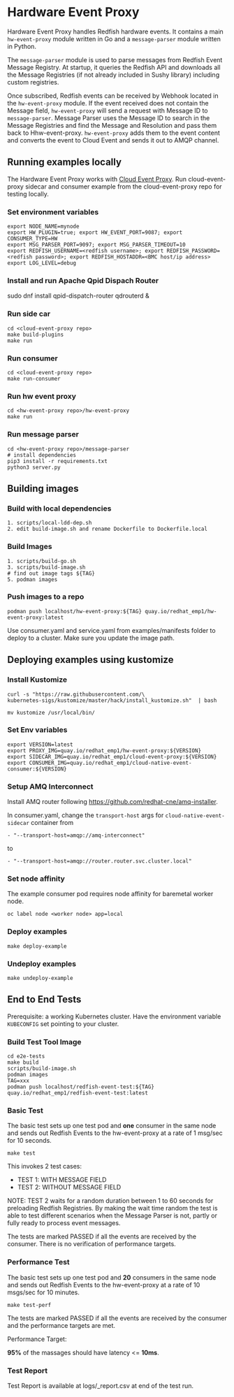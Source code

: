 # Hardware Event Proxy

Hardware Event Proxy handles Redfish hardware events. It contains a main `hw-event-proxy` module written in Go and a `message-parser` module written in Python.

The `message-parser` module is used to parse messages from Redfish Event Message Registry. At startup, it queries the Redfish API and downloads all the Message Registries (if not already included in Sushy library) including custom registries.

Once subscribed, Redfish events can be received by Webhook located in the `hw-event-proxy` module. If the event received does not contain the Message field, `hw-event-proxy` will send a request with Message ID to `message-parser`. Message Parser uses the Message ID to search in the Message Registries and find the Message and Resolution and pass them back to Hhw-event-proxy. `hw-event-proxy` adds them to the event content and converts the event to Cloud Event and sends it out to AMQP channel.  


## Running examples locally

The Hardware Event Proxy works with [Cloud Event Proxy](https://github.com/redhat-cne/cloud-event-proxy).
Run cloud-event-proxy sidecar and consumer example from the cloud-event-proxy repo for testing locally.

### Set environment variables
```
export NODE_NAME=mynode
export HW_PLUGIN=true; export HW_EVENT_PORT=9087; export CONSUMER_TYPE=HW
export MSG_PARSER_PORT=9097; export MSG_PARSER_TIMEOUT=10
export REDFISH_USERNAME=<redfish username>; export REDFISH_PASSWORD=<redfish password>; export REDFISH_HOSTADDR=<BMC host/ip address>
export LOG_LEVEL=debug
```

### Install and run Apache Qpid Dispach Router
sudo dnf install qpid-dispatch-router
qdrouterd &

### Run side car
```shell
cd <cloud-event-proxy repo>
make build-plugins
make run
```
### Run consumer
```shell
cd <cloud-event-proxy repo>
make run-consumer
```
### Run hw event proxy
```shell
cd <hw-event-proxy repo>/hw-event-proxy
make run
```
### Run message parser
```shell
cd <hw-event-proxy repo>/message-parser
# install dependencies
pip3 install -r requirements.txt
python3 server.py
```

## Building images

### Build with local dependencies

```shell
1. scripts/local-ldd-dep.sh
2. edit build-image.sh and rename Dockerfile to Dockerfile.local
```

### Build Images

```shell
1. scripts/build-go.sh
3. scripts/build-image.sh
# find out image tags ${TAG}
5. podman images
```

### Push images to a repo

```shell
podman push localhost/hw-event-proxy:${TAG} quay.io/redhat_emp1/hw-event-proxy:latest
```

Use consumer.yaml and service.yaml from examples/manifests folder to deploy to a cluster.
Make sure you update the image path.


## Deploying examples using kustomize

### Install Kustomize
```shell
curl -s "https://raw.githubusercontent.com/\
kubernetes-sigs/kustomize/master/hack/install_kustomize.sh"  | bash

mv kustomize /usr/local/bin/

```
### Set Env variables
```shell
export VERSION=latest
export PROXY_IMG=quay.io/redhat_emp1/hw-event-proxy:${VERSION}
export SIDECAR_IMG=quay.io/redhat_emp1/cloud-event-proxy:${VERSION}
export CONSUMER_IMG=quay.io/redhat_emp1/cloud-native-event-consumer:${VERSION}
```

### Setup AMQ Interconnect

Install AMQ router following https://github.com/redhat-cne/amq-installer.

In consumer.yaml, change the `transport-host` args for `cloud-native-event-sidecar` container from
```
- "--transport-host=amqp://amq-interconnect"
```
to
```
- "--transport-host=amqp://router.router.svc.cluster.local"
```

### Set node affinity
The example consumer pod requires node affinity for baremetal worker node.
```
oc label node <worker node> app=local
```

### Deploy examples
```shell
make deploy-example
```

### Undeploy examples
```shell
make undeploy-example
```

## End to End Tests

Prerequisite: a working Kubernetes cluster. Have the environment variable `KUBECONFIG` set pointing to your cluster.

### Build Test Tool Image
```
cd e2e-tests
make build
scripts/build-image.sh
podman images
TAG=xxx
podman push localhost/redfish-event-test:${TAG} quay.io/redhat_emp1/redfish-event-test:latest
```

### Basic Test
The basic test sets up one test pod and **one** consumer in the same node and sends out Redfish Events to the hw-event-proxy at a rate of 1 msg/sec for 10 seconds.

```shell
make test
```
This invokes 2 test cases:
* TEST 1:  WITH MESSAGE FIELD
* TEST 2:  WITHOUT MESSAGE FIELD

NOTE: TEST 2 waits for a random duration between 1 to 60 seconds for preloading Redfish Registries. By making the wait time random the test is able to test different scenarios when the Message Parser is not, partly or fully ready to process event messages.

The tests are marked PASSED if all the events are received by the consumer. There is no verification of performance targets.

### Performance Test
The basic test sets up one test pod and **20** consumers in the same node and sends out Redfish Events to the hw-event-proxy at a rate of 10 msgs/sec for 10 minutes.

```shell
make test-perf
```
The tests are marked PASSED if all the events are received by the consumer and the performance targets are met.

Performance Target:

**95%** of the massages should have latency <= **10ms**.

### Test Report
Test Report is available at logs/_report.csv at end of the test run.